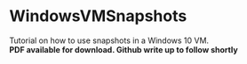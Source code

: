 # WindowsVMSnapshots
Tutorial on how to use snapshots in a Windows 10 VM. <br>
**PDF available for download. Github write up to follow shortly**
